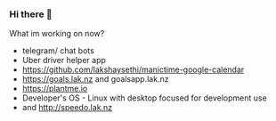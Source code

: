 ### Hi there 👋

What im working on now?
- telegram/ chat bots
- Uber driver helper app 
- https://github.com/lakshaysethi/manictime-google-calendar 
- https://goals.lak.nz and goalsapp.lak.nz
- https://plantme.io
- Developer's OS - Linux with desktop focused for development use 
- and http://speedo.lak.nz 






<!--
**lakshaysethi/lakshaysethi** is a ✨ _special_ ✨ repository because its `README.md` (this file) appears on your GitHub profile.

Here are some ideas to get you started:

- 🔭 I’m currently working on ...
- 🌱 I’m currently learning ...
- 👯 I’m looking to collaborate on ...
- 🤔 I’m looking for help with ...
- 💬 Ask me about ...
- 📫 How to reach me: ...
- 😄 Pronouns: ...
- ⚡ Fun fact: ...
-->
